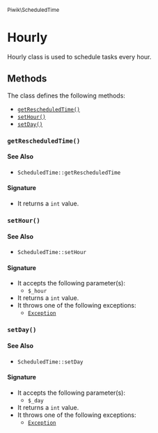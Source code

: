 <small>Piwik\ScheduledTime</small>

Hourly
======

Hourly class is used to schedule tasks every hour.


Methods
-------

The class defines the following methods:

- [`getRescheduledTime()`](#getrescheduledtime)
- [`setHour()`](#sethour)
- [`setDay()`](#setday)

<a name="getrescheduledtime" id="getrescheduledtime"></a>
<a name="getRescheduledTime" id="getRescheduledTime"></a>
### `getRescheduledTime()`

#### See Also

- `ScheduledTime::getRescheduledTime`

#### Signature

- It returns a `int` value.

<a name="sethour" id="sethour"></a>
<a name="setHour" id="setHour"></a>
### `setHour()`

#### See Also

- `ScheduledTime::setHour`

#### Signature

- It accepts the following parameter(s):
    - `$_hour`
- It returns a `int` value.
- It throws one of the following exceptions:
    - [`Exception`](http://php.net/class.Exception)

<a name="setday" id="setday"></a>
<a name="setDay" id="setDay"></a>
### `setDay()`

#### See Also

- `ScheduledTime::setDay`

#### Signature

- It accepts the following parameter(s):
    - `$_day`
- It returns a `int` value.
- It throws one of the following exceptions:
    - [`Exception`](http://php.net/class.Exception)

